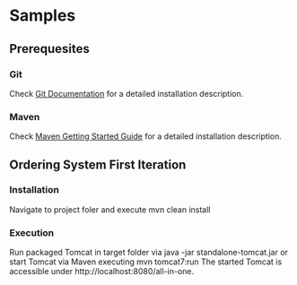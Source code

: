 # Samples

## Prerequesites

### Git
Check [Git Documentation](http://git-scm.com/book/en/Getting-Started-Installing-Git "Reference to Git documentation") for a detailed installation description.

### Maven
Check [Maven Getting Started Guide](http://maven.apache.org/guides/getting-started/maven-in-five-minutes.html "Reference to Maven Getting Started Guide") for a detailed installation description.

## Ordering System First Iteration

### Installation
Navigate to project foler and execute 
    mvn clean install

### Execution
Run packaged Tomcat in target folder via 
    java -jar standalone-tomcat.jar 
or start Tomcat via Maven executing 
    mvn tomcat7:run
The started Tomcat is accessible under http://localhost:8080/all-in-one.
